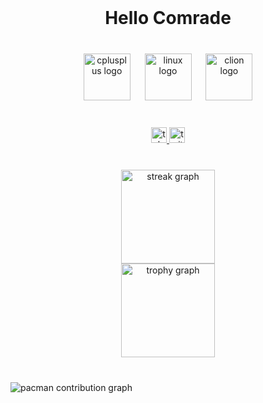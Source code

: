 <br clear="both">

<h1 align="center">Hello Comrade</h1>

###

<br clear="both">

<div align="center">
  <img src="https://cdn.jsdelivr.net/gh/devicons/devicon/icons/cplusplus/cplusplus-original.svg" height="75" alt="cplusplus logo"  />
  <img width="15" />
  <img src="https://cdn.jsdelivr.net/gh/devicons/devicon/icons/linux/linux-original.svg" height="75" alt="linux logo"  />
  <img width="15" />
  <img src="https://cdn.jsdelivr.net/gh/devicons/devicon/icons/clion/clion-original.svg" height="75" alt="clion logo"  />
</div>

###

<br clear="both">

<div align="center">
  <a href="https://t.me/OasisPioneer" target="_blank">
    <img src="https://img.shields.io/static/v1?message=Telegram&logo=telegram&label=&color=2CA5E0&logoColor=white&labelColor=&style=for-the-badge" height="25" alt="telegram logo"  />
  </a>
  <a href="https://x.com/OasisPioneers" target="_blank">
    <img src="https://img.shields.io/static/v1?message=Twitter&logo=twitter&label=&color=1DA1F2&logoColor=white&labelColor=&style=for-the-badge" height="25" alt="twitter logo"  />
  </a>
</div>

###

<br clear="both">

<div align="center">
  <img src="https://streak-stats.demolab.com?user=OasisPioneer&locale=en&mode=daily&theme=dracula&hide_border=false&border_radius=5&order=3" height="150" alt="streak graph" /> <br>
  <img src="https://github-profile-trophy.vercel.app?username=OasisPioneer&theme=dracula&column=-1&row=1&margin-w=8&margin-h=8&no-bg=false&no-frame=false&order=4" height="150" alt="trophy graph"  />
</div>

###

<br clear="both">

<picture>
  <source media="(prefers-color-scheme: dark)" srcset="https://raw.githubusercontent.com/OasisPioneer/OasisPioneer/output/pacman-contribution-graph-dark.svg">
  <source media="(prefers-color-scheme: light)" srcset="https://raw.githubusercontent.com/OasisPioneer/OasisPioneer/output/pacman-contribution-graph.svg">
  <img alt="pacman contribution graph" src="https://raw.githubusercontent.com/OasisPioneer/OasisPioneer/output/pacman-contribution-graph.svg">
</picture>

###

